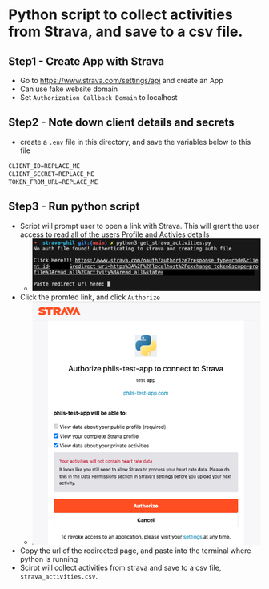 # Python script to collect activities from Strava, and save to a csv file.

## Step1 - Create App with Strava
- Go to https://www.strava.com/settings/api and create an App
- Can use fake website domain
- Set `Authorization Callback Domain` to localhost

## Step2 - Note down client details and secrets
- create a `.env` file in this directory, and save the variables below to this file
```
CLIENT_ID=REPLACE_ME
CLIENT_SECRET=REPLACE_ME
TOKEN_FROM_URL=REPLACE_ME
```
## Step3 - Run python script
- Script will prompt user to open a link with Strava. This will grant the user access to read all of the users Profile and Activies details
  - ![click_link](./screenshots/click_link.png)
- Click the promted link, and click `Authorize`
  - ![authorize](./screenshots/authorize.png)
- Copy the url of the redirected page, and paste into the terminal where python is running
- Scirpt will collect activities from strava and save to a csv file, `strava_activities.csv`.